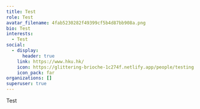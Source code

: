 ```yaml
---
title: Test
role: Test
avatar_filename: 4fab5230282f49399cf5b4d87bb908a.png
bio: Test
interests:
  - Test
social:
  - display:
      header: true
    link: https://www.hku.hk/
    icon: https://glittering-brioche-1c274f.netlify.app/people/testing
    icon_pack: far
organizations: []
superuser: true
---
```

T﻿est